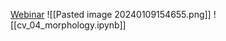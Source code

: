 [Webinar](https://youtu.be/Yyw6KdeLjRY?si=62E55oKK8mVTtlJ2) 
![[Pasted image 20240109154655.png]]
![[cv_04_morphology.ipynb]]
